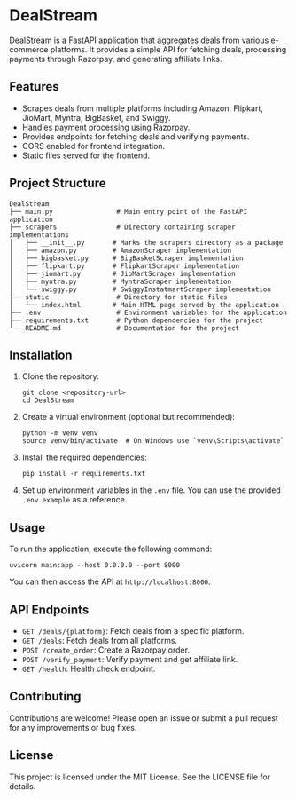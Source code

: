 # DealStream

DealStream is a FastAPI application that aggregates deals from various e-commerce platforms. It provides a simple API for fetching deals, processing payments through Razorpay, and generating affiliate links.

## Features

- Scrapes deals from multiple platforms including Amazon, Flipkart, JioMart, Myntra, BigBasket, and Swiggy.
- Handles payment processing using Razorpay.
- Provides endpoints for fetching deals and verifying payments.
- CORS enabled for frontend integration.
- Static files served for the frontend.

## Project Structure

```
DealStream
├── main.py                # Main entry point of the FastAPI application
├── scrapers               # Directory containing scraper implementations
│   ├── __init__.py       # Marks the scrapers directory as a package
│   ├── amazon.py         # AmazonScraper implementation
│   ├── bigbasket.py      # BigBasketScraper implementation
│   ├── flipkart.py       # FlipkartScraper implementation
│   ├── jiomart.py        # JioMartScraper implementation
│   ├── myntra.py         # MyntraScraper implementation
│   └── swiggy.py         # SwiggyInstatmartScraper implementation
├── static                 # Directory for static files
│   └── index.html        # Main HTML page served by the application
├── .env                   # Environment variables for the application
├── requirements.txt       # Python dependencies for the project
└── README.md              # Documentation for the project
```

## Installation

1. Clone the repository:
   ```
   git clone <repository-url>
   cd DealStream
   ```

2. Create a virtual environment (optional but recommended):
   ```
   python -m venv venv
   source venv/bin/activate  # On Windows use `venv\Scripts\activate`
   ```

3. Install the required dependencies:
   ```
   pip install -r requirements.txt
   ```

4. Set up environment variables in the `.env` file. You can use the provided `.env.example` as a reference.

## Usage

To run the application, execute the following command:
```
uvicorn main:app --host 0.0.0.0 --port 8000
```

You can then access the API at `http://localhost:8000`.

## API Endpoints

- `GET /deals/{platform}`: Fetch deals from a specific platform.
- `GET /deals`: Fetch deals from all platforms.
- `POST /create_order`: Create a Razorpay order.
- `POST /verify_payment`: Verify payment and get affiliate link.
- `GET /health`: Health check endpoint.

## Contributing

Contributions are welcome! Please open an issue or submit a pull request for any improvements or bug fixes.

## License

This project is licensed under the MIT License. See the LICENSE file for details.